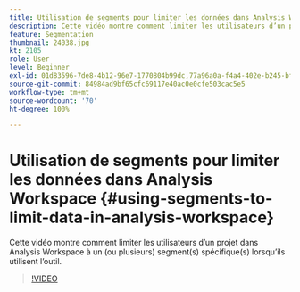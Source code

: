 ```yaml
---
title: Utilisation de segments pour limiter les données dans Analysis Workspace
description: Cette vidéo montre comment limiter les utilisateurs d’un projet dans Analysis Workspace à un (ou plusieurs) segment(s) spécifique(s) lorsqu’ils utilisent l’outil.
feature: Segmentation
thumbnail: 24038.jpg
kt: 2105
role: User
level: Beginner
exl-id: 01d83596-7de8-4b12-96e7-1770804b99dc,77a96a0a-f4a4-402e-b245-bfb83622a7e7
source-git-commit: 84984ad9bf65cfc69117e40ac0e0cfe503cac5e5
workflow-type: tm+mt
source-wordcount: '70'
ht-degree: 100%

---
```


# Utilisation de segments pour limiter les données dans Analysis Workspace {#using-segments-to-limit-data-in-analysis-workspace}

Cette vidéo montre comment limiter les utilisateurs d’un projet dans Analysis Workspace à un (ou plusieurs) segment(s) spécifique(s) lorsqu’ils utilisent l’outil.

>[!VIDEO](https://video.tv.adobe.com/v/328759/?quality=12&learn=on&captions=fre_fr)
